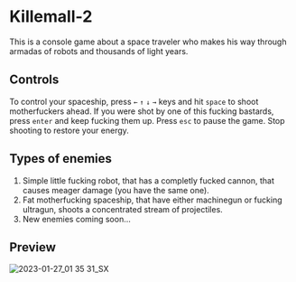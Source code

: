 # Killemall-2

This is a console game about a space traveler who makes his way through armadas of robots and thousands of light years.

## Controls

To control your spaceship, press `←` `↑` `↓` `→` keys and hit `space` to shoot motherfuckers ahead. If you were shot by one of this fucking bastards, press `enter` and keep fucking them up. Press `esc` to pause the game. Stop shooting to restore your energy.

## Types of enemies

1. Simple little fucking robot, that has a completly fucked cannon, that causes meager damage (you have the same one).
2. Fat motherfucking spaceship, that have either machinegun or fucking ultragun, shoots a concentrated stream of projectiles.
3. New enemies coming soon...

## Preview

![2023-01-27_01 35 31_SX](https://user-images.githubusercontent.com/106927553/214966502-1addea34-621a-4cd2-be0a-86f4fdaaad39.gif)
